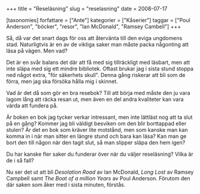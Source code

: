 +++
title = "Reseläsning"
slug = "reselasning"
date = 2008-07-17

[taxonomies]
forfattare = ["Ante"]
kategorier = ["Kåserier"]
taggar = ["Poul Anderson", "böcker", "resor", "Ian McDonald", "Ramsey Cambell"]
+++

Så, då var det snart dags för oss att återvänta till den eviga ungdomens stad. Naturligtvis är en av de viktiga saker man måste packa någonting att läsa på vägen. Men vad?

Det är en svår balans det där att få med sig tillräckligt med läsbart, men att inte släpa med sig ett mindre bibliotek. Oftast brukar jag i sista stund stoppa ned något extra, "för säkerhets skull". Denna gång riskerar att bli som de förra, men jag ska försöka hålla mig i skinnet.

Vad är det då som gör en bra resebok? Till att börja med måste den ju vara lagom lång att räcka resan ut, men även en del andra kvaliteter kan vara värda att fundera på.

Är boken en bok jag tycker verkar intressant, men inte lättläst nog att ta slut på en gång? Kommer jag bli väldigt besviken om den blir borttappad eller stulen? Är det en bok som kräver lite motstånd, men som kanske man kan komma in i när man sitter en längre stund och bara kan läsa? Kan man ge bort den till någon när den tagit slut, så man slipper släpa den hem igen?

Du har kanske fler saker du funderar över när du väljer reseläsning? Vilka är de i så fall?

Nu ser det ut att bli <em>Desolation Road</em> av Ian McDonald, <em>Long Lost</em> av Ramsey Campbell samt <em>The Boat of a million Years </em>av Poul Anderson. Förutom den där saken som åker med i sista minuten, förstås.
